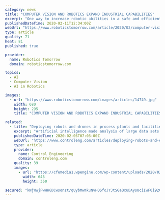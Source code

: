 ```yaml
---
category: news
title: "COMPUTER VISION AND ROBOTICS EXPAND INDUSTRIAL CAPABILITIES"
excerpt: "One way to increase robotic abilities in a safe and efficient manner is to use an innovative new technology: computer vision. Computer vision technology enables a robot to use a camera or scanner to transform multidimensional inputs into data it can process, “perceiving” its surroundings and mimicking sight. Computer vision coupled with ..."
publishedDateTime: 2020-02-11T12:34:00Z
webUrl: "https://www.roboticstomorrow.com/article/2020/02/computer-vision-and-robotics-expand-industrial-capabilities/14749"
type: article
quality: 71
heat: 81
published: true

provider:
  name: Robotics Tomorrow
  domain: roboticstomorrow.com

topics:
  - AI
  - Computer Vision
  - AI in Robotics

images:
  - url: "https://www.roboticstomorrow.com/images/articles/14749.jpg"
    width: 680
    height: 295
    title: "COMPUTER VISION AND ROBOTICS EXPAND INDUSTRIAL CAPABILITIES"

related:
  - title: "Deploying robots and drones in process plants and facilities"
    excerpt: "Artificial intelligence made analysis of large data sets possible, and machine learning can be used to make decisions and take corrective actions in real time. The convergence of all these and other technologies has created space for innovation, with robotics one of the main beneficiaries. In general, mobile robots and drones must perform two ..."
    publishedDateTime: 2020-02-05T07:05:00Z
    webUrl: "https://www.controleng.com/articles/deploying-robots-and-drones-in-process-plants-and-facilities/"
    type: article
    provider:
      name: Control Engineering
      domain: controleng.com
    quality: 39
    images:
      - url: "https://cfemedia1.wpengine.com/wp-content/uploads/2020/02/CTL2002_MAG2_F3_Yokogawa-Fig2_RemoteRobotics-Slider.jpg"
        width: 645
        height: 350

secured: "kWjWwjFwHH6DCwsonzt/qUybMwmkuNvH0SfoJYJtSGaQxuDAysUciIwF0i92CFOns3asSyjYehrYp4ott4kg/mkddHH+5gFJruOK73N/tk/smM/ZWbTIEJymsE/WVN0tEhOnDxL9wHNpOBezGHM0sJPemVr/53c3L81zx7PL+X3ntMsRAG69oUuhh9L20KkFLKYAqUyOXxaa6iljHQhqlXLZjRO3nkSQJkeW6Mz3nvWfevSjvtZdi187gDqpQtCW00dtx6rdvcHm76jSXumniovf5F3aqnNnUahstxuu9nqzPAr0U+BZO110yKOI4DFwLQhmBp3VaZh9TOxzJuJyLg/6T2aiZpnSy2iJmsl7MTQvjOk54kKXWvwNyjfGwK2PmR3H6NVGfcyMMZWvbpcHOdNUqdmPICu3kVUdbfE1AYnPCXOKo0w2GYga9b1+nCfLbB1j2RrSZZHbO2w1kfqkfoUjWUfdgbJMBORuyfuW0BU=;pemJ9HrXtvoO2lp+D3q2iw=="
---
```


